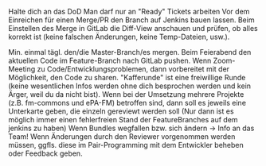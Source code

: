 Halte dich an das DoD
Man darf nur an "Ready" Tickets arbeiten
Vor dem Einreichen für einen Merge/PR den Branch auf Jenkins bauen lassen.
Beim Einstellen des Merge in GitLab die Diff-View anschauen und prüfen, ob alles korrekt ist (keine falschen Änderungen, keine Temp-Dateien, usw.).

Min. einmal tägl. den/die Master-Branch/es mergen.
Beim Feierabend den aktuellen Code im Feature-Branch nach GitLab pushen.
Wenn Zoom-Meeting zu Code/Entwicklungsproblemen, dann vorbereitet mit der Möglichkeit, den Code zu sharen.
"Kafferunde" ist eine freiwillige Runde (keine wesentlichen Infos werden ohne dich besprochen werden und kein Ärger, weil du da nicht bist).
Wenn bei der Umsetzung mehrere Projekte (z.B. fm-commons und ePA-FM) betroffen sind, dann soll es jeweils eine Unterkarte geben, die einzeln gereviewt werden soll (Nur dann ist es möglich immer einen fehlerfreien Stand der FeatureBranches auf dem jenkins zu haben)
Wenn Bundles wegfallen bzw. sich ändern -> Info an das Team!
Wenn Änderungen durch den Reviewer vorgenommen werden müssen, ggfls. diese im Pair-Programming mit dem Entwickler beheben oder Feedback geben.